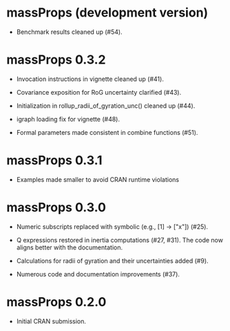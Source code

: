 # massProps (development version)

* Benchmark results cleaned up (#54).

# massProps 0.3.2

* Invocation instructions in vignette cleaned up (#41).

* Covariance exposition for RoG uncertainty clarified (#43).

* Initialization in rollup_radii_of_gyration_unc() cleaned up (#44).

* igraph loading fix for vignette (#48).

* Formal parameters made consistent in combine functions (#51).

# massProps 0.3.1

* Examples made smaller to avoid CRAN runtime violations

# massProps 0.3.0

* Numeric subscripts replaced with symbolic (e.g., [1] -> ["x"]) (#25).

* Q expressions restored in inertia computations (#27, #31). The code now aligns
  better with the documentation.
  
* Calculations for radii of gyration and their uncertainties added (#9).

* Numerous code and documentation improvements (#37).

# massProps 0.2.0

* Initial CRAN submission.
